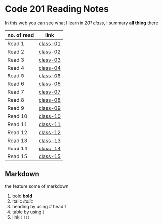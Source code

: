 # Code 201 Reading Notes
In this web you can see what I learn in *201 class*, I summary **all thing** there

no. of read | link
------------|------
Read 1 | [class-01](https://sondoshassan.github.io/reading-notes/class-01)
Read 2 | [class-02](https://sondoshassan.github.io/reading-notes/class-02)
Read 3 | [class-03](https://sondoshassan.github.io/reading-notes/class-03)
Read 4 | [class-04](https://sondoshassan.github.io/reading-notes/class-04)
Read 5 | [class-05](https://sondoshassan.github.io/reading-notes/class-05)
Read 6 | [class-06](https://sondoshassan.github.io/reading-notes/class-06)
Read 7 | [class-07](https://sondoshassan.github.io/reading-notes/class-07)
Read 8 | [class-08]()
Read 9 | [class-09]()
Read 10 | [class-10]()
Read 11 | [class-11]()
Read 12 | [class-12]()
Read 13 | [class-13]()
Read 14 | [class-14]()
Read 15 | [class-15]()

## Markdown
the feature some of markdown
1. bold **bold**
2. italic *italic*
3. heading by using # head 1
4. table by using `|`
5. link `[]()`





